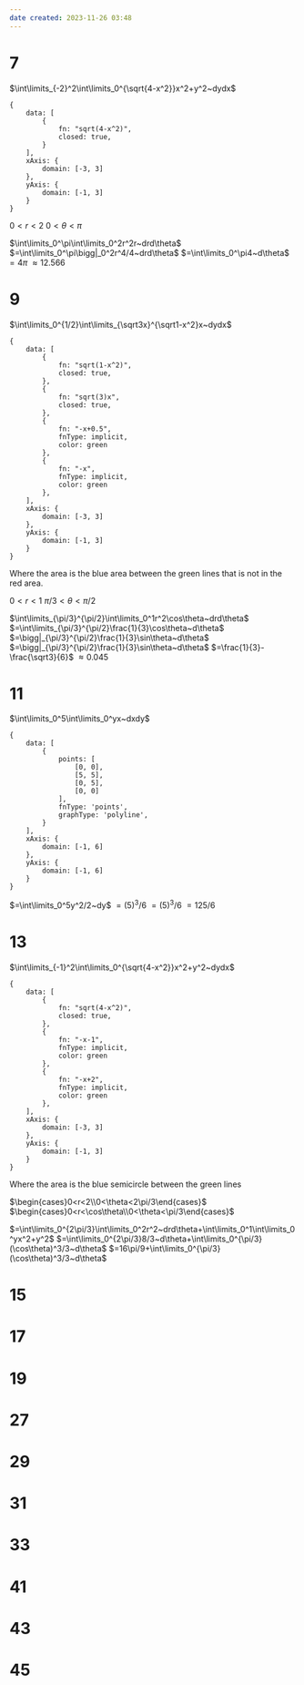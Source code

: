 ```yaml
---
date created: 2023-11-26 03:48
---
```


# 7

$\int\limits_{-2}^2\int\limits_0^{\sqrt{4-x^2}}x^2+y^2~dydx$


```function-plot
{
	data: [
		{
			fn: "sqrt(4-x^2)",
			closed: true,
		}
	],
	xAxis: {
		domain: [-3, 3]
	},
	yAxis: {
		domain: [-1, 3]
	}
}
```

$0<r<2$
$0<\theta<\pi$

$\int\limits_0^\pi\int\limits_0^2r^2r~drd\theta$
$=\int\limits_0^\pi\bigg|_0^2r^4/4~drd\theta$
$=\int\limits_0^\pi4~d\theta$
$=4\pi$
$\approx12.566$

# 9

$\int\limits_0^{1/2}\int\limits_{\sqrt3x}^{\sqrt1-x^2}x~dydx$

```function-plot
{
	data: [
		{
			fn: "sqrt(1-x^2)",
			closed: true,
		},
		{
			fn: "sqrt(3)x",
			closed: true,
		},
		{
			fn: "-x+0.5",
			fnType: implicit,
			color: green
		},
		{
			fn: "-x",
			fnType: implicit,
			color: green
		},
	],
	xAxis: {
		domain: [-3, 3]
	},
	yAxis: {
		domain: [-1, 3]
	}
}
```

Where the area is the blue area between the green lines that is not in the red area.

$0<r<1$
$\pi/3<\theta<\pi/2$

$\int\limits_{\pi/3}^{\pi/2}\int\limits_0^1r^2\cos\theta~drd\theta$
$=\int\limits_{\pi/3}^{\pi/2}\frac{1}{3}\cos\theta~d\theta$
$=\bigg|_{\pi/3}^{\pi/2}\frac{1}{3}\sin\theta~d\theta$
$=\bigg|_{\pi/3}^{\pi/2}\frac{1}{3}\sin\theta~d\theta$
$=\frac{1}{3}-\frac{\sqrt3}{6}$
$\approx0.045$

# 11

$\int\limits_0^5\int\limits_0^yx~dxdy$

```function-plot
{
	data: [
		{
			points: [
				[0, 0],
				[5, 5],
				[0, 5],
				[0, 0]
			],
			fnType: 'points',
			graphType: 'polyline',
		}
	],
	xAxis: {
		domain: [-1, 6]
	},
	yAxis: {
		domain: [-1, 6]
	}
}
```

$=\int\limits_0^5y^2/2~dy$
$=(5)^3/6$
$=(5)^3/6$
$=125/6$

# 13

$\int\limits_{-1}^2\int\limits_0^{\sqrt{4-x^2}}x^2+y^2~dydx$

```function-plot
{
	data: [
		{
			fn: "sqrt(4-x^2)",
			closed: true,
		},
		{
			fn: "-x-1",
			fnType: implicit,
			color: green
		},
		{
			fn: "-x+2",
			fnType: implicit,
			color: green
		},
	],
	xAxis: {
		domain: [-3, 3]
	},
	yAxis: {
		domain: [-1, 3]
	}
}
```

Where the area is the blue semicircle between the green lines

$\begin{cases}0<r<2\\0<\theta<2\pi/3\end{cases}$
$\begin{cases}0<r<\cos\theta\\0<\theta<\pi/3\end{cases}$

$=\int\limits_0^{2\pi/3}\int\limits_0^2r^2~drd\theta+\int\limits_0^1\int\limits_0^yx^2+y^2$
$=\int\limits_0^{2\pi/3}8/3~d\theta+\int\limits_0^{\pi/3}(\cos\theta)^3/3~d\theta$
$=16\pi/9+\int\limits_0^{\pi/3}(\cos\theta)^3/3~d\theta$

# 15

# 17

# 19

# 27

# 29

# 31

# 33

# 41

# 43

# 45
